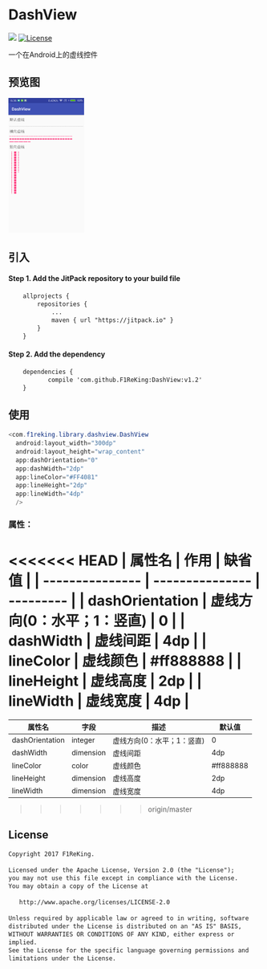 # DashView
[![](https://jitpack.io/v/F1ReKing/DashView.svg)](https://jitpack.io/#F1ReKing/DashView)
[![License](https://img.shields.io/badge/license-Apache%202.0-blue.svg)](https://github.com/F1ReKing/StatusLayout/blob/master/LICENSE)   
<p>一个在Android上的虚线控件</p>

## 预览图

<a href="art/dashview.png"><img src="art/dashview.png" width="30%"/></a>

## 引入

#### Step 1. Add the JitPack repository to your build file
```
	allprojects {
		repositories {
			...
			maven { url "https://jitpack.io" }
		}
	}
```

#### Step 2. Add the dependency
```
	dependencies {
	       compile 'com.github.F1ReKing:DashView:v1.2'
	}
```
## 使用
```java
<com.f1reking.library.dashview.DashView
  android:layout_width="300dp"
  android:layout_height="wrap_content"
  app:dashOrientation="0"
  app:dashWidth="2dp"
  app:lineColor="#FF4081"
  app:lineHeight="2dp"
  app:lineWidth="4dp"
  />
```
### 属性：

<<<<<<< HEAD
| 属性名             | 作用              | 缺省值       |
| --------------- | --------------- | --------- |
| dashOrientation | 虚线方向(0：水平；1：竖直) | 0         |
| dashWidth       | 虚线间距            | 4dp       |
| lineColor       | 虚线颜色            | #ff888888 |
| lineHeight      | 虚线高度            | 2dp       |
| lineWidth       | 虚线宽度            | 4dp       |
=======
| 属性名 | 字段 | 描述 | 默认值 |
|---|---|---|---|
| dashOrientation | integer | 虚线方向(0：水平；1：竖直) | 0 |
| dashWidth | dimension | 虚线间距  | 4dp |
| lineColor | color | 虚线颜色  | #ff888888 |
| lineHeight | dimension | 虚线高度  | 2dp |
| lineWidth | dimension | 虚线宽度  | 4dp |
>>>>>>> origin/master

## License

```
Copyright 2017 F1ReKing. 

Licensed under the Apache License, Version 2.0 (the "License");
you may not use this file except in compliance with the License.
You may obtain a copy of the License at

   http://www.apache.org/licenses/LICENSE-2.0

Unless required by applicable law or agreed to in writing, software
distributed under the License is distributed on an "AS IS" BASIS,
WITHOUT WARRANTIES OR CONDITIONS OF ANY KIND, either express or implied.
See the License for the specific language governing permissions and
limitations under the License.
```
